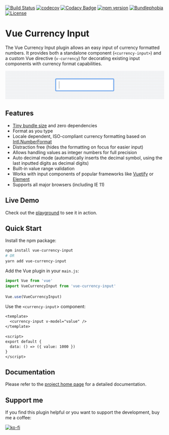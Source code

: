 [![Build Status](https://travis-ci.com/dm4t2/vue-currency-input.svg?branch=master)](https://travis-ci.com/dm4t2/vue-currency-input)
[![codecov](https://codecov.io/gh/dm4t2/vue-currency-input/branch/master/graph/badge.svg)](https://codecov.io/gh/dm4t2/vue-currency-input)
[![Codacy Badge](https://api.codacy.com/project/badge/Grade/f094b44873724daf98afa67f8f68c456)](https://www.codacy.com/manual/dm4t2/vue-currency-input)
[![npm version](https://badgen.net/npm/v/vue-currency-input?color=green)](https://www.npmjs.com/package/vue-currency-input)
[![Bundlephobia](https://badgen.net/bundlephobia/minzip/vue-currency-input?color=green)](https://bundlephobia.com/result?p=vue-currency-input)
[![License](https://badgen.net/github/license/dm4t2/vue-currency-input?color=green)](https://github.com/dm4t2/vue-currency-input/blob/master/LICENSE)

# Vue Currency Input
The Vue Currency Input plugin allows an easy input of currency formatted numbers. It provides both a standalone component (`<currency-input>`) and a custom Vue directive (`v-currency`) for decorating existing input components with currency format capabilities.

[![](docs/vue-currency-input.gif)](https://dm4t2.github.io/vue-currency-input)

## Features
* [Tiny bundle size](https://bundlephobia.com/result?p=vue-currency-input) and zero dependencies
* Format as you type
* Locale dependent, ISO-compliant currency formatting based on [Intl.NumberFormat](https://developer.mozilla.org/en-US/docs/Web/JavaScript/Reference/Global_Objects/NumberFormat)
* Distraction free (hides the formatting on focus for easier input)
* Allows handling values as integer numbers for full precision
* Auto decimal mode (automatically inserts the decimal symbol, using the last inputted digits as decimal digits)
* Built-in value range validation
* Works with input components of popular frameworks like [Vuetify](https://vuetifyjs.com/en/components/text-fields) or [Element](https://element.eleme.io/#/en-US/component/input)
* Supports all major browsers (including IE 11)

## Live Demo
Check out the [playground](https://dm4t2.github.io/vue-currency-input/playground/) to see it in action.

## Quick Start
Install the npm package:
``` bash
npm install vue-currency-input 
# OR 
yarn add vue-currency-input
```

Add the Vue plugin in your `main.js`:
``` js
import Vue from 'vue'
import VueCurrencyInput from 'vue-currency-input'

Vue.use(VueCurrencyInput)
```

Use the `<currency-input`> component:
``` vue
<template>
  <currency-input v-model="value" />
</template>

<script>
export default {
  data: () => ({ value: 1000 })
}
</script>
```

## Documentation
Please refer to the [project home page](https://dm4t2.github.io/vue-currency-input) for a detailed documentation.

## Support me
If you find this plugin helpful or you want to support the development, buy me a coffee:

[![ko-fi](https://www.ko-fi.com/img/githubbutton_sm.svg)](https://ko-fi.com/D1D6SXEA)
